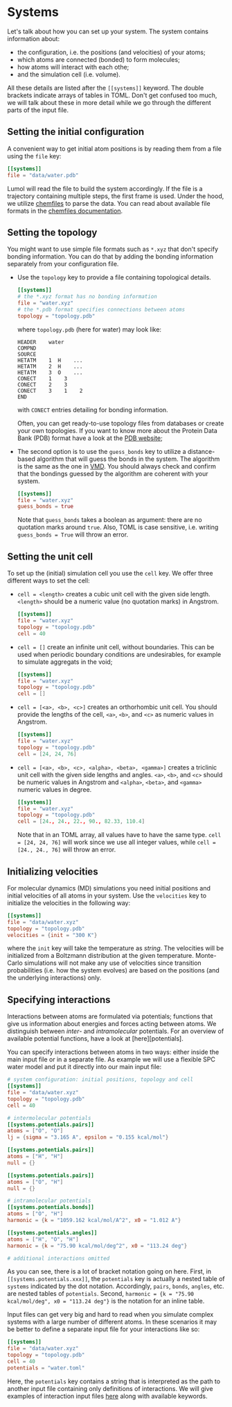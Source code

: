 # Systems

Let's talk about how you can set up your system. The system contains information
about:
- the configuration, i.e. the positions (and velocities) of your atoms;
- which atoms are connected (bonded) to form molecules;
- how atoms will interact with each othe;
- and the simulation cell (i.e. volume).

All these details are listed after the `[[systems]]` keyword. The double
brackets indicate arrays of tables in TOML. Don't get confused too much, we will
talk about these in more detail while we go through the different parts of the
input file.


## Setting the initial configuration

A convenient way to get initial atom positions is by reading them from a
file using the `file` key:

```toml
[[systems]]
file = "data/water.pdb"
```

Lumol will read the file to build the system accordingly. If the file is a
trajectory containing multiple steps, the first frame is used. Under the hood,
we utilize [chemfiles](http://chemfiles.github.io/) to parse the data. You can
read about available file formats in the [chemfiles documentation][formats].

[formats]: http://chemfiles.readthedocs.io/en/latest/formats.html

## Setting the topology

You might want to use simple file formats such as `*.xyz` that don't specify
bonding information. You can do that by adding the bonding information
separately from your configuration file.

- Use the `topology` key to provide a file containing topological details.
  ```toml
  [[systems]]
  # the *.xyz format has no bonding information
  file = "water.xyz"
  # the *.pdb format specifies connections between atoms
  topology = "topology.pdb"
  ```

  where `topology.pdb` (here for water) may look like:

  ```
  HEADER    water
  COMPND
  SOURCE
  HETATM    1  H    ...
  HETATM    2  H    ...
  HETATM    3  O    ...
  CONECT    1    3
  CONECT    2    3
  CONECT    3    1    2
  END
  ```
  with `CONECT` entries detailing for bonding information.

  Often, you can get ready-to-use topology files from databases or create your
  own topologies. If you want to know more about the Protein Data Bank (PDB)
  format have a look at the [PDB website][PDB];

- The second option is to use the `guess_bonds` key to utilize a distance-based
  algorithm that will guess the bonds in the system. The algorithm is the same
  as the one in [VMD][VMD]. You should always check and confirm that the
  bondings guessed by the algorithm are coherent with your system.
  ```toml
  [[systems]]
  file = "water.xyz"
  guess_bonds = true
  ```

  Note that `guess_bonds` takes a boolean as argument: there are no quotation
  marks around `true`. Also, TOML is case sensitive, i.e. writing
  `guess_bonds = True` will throw an error.

[PDB]: http://wwpdb.org/
[VMD]: http://www.ks.uiuc.edu/Research/vmd/

## Setting the unit cell

To set up the (initial) simulation cell you use the `cell` key.
We offer three different ways to set the cell:
- `cell = <length>` creates a cubic unit cell with the given side
  length. `<length>` should be a numeric value (no quotation marks) in Angstrom.
  ```toml
  [[systems]]
  file = "water.xyz"
  topology = "topology.pdb"
  cell = 40
  ```
- `cell = []` create an infinite unit cell, without boundaries. This can be
  used when periodic boundary conditions are undesirables, for example to
  simulate aggregats in the void;
  ```toml
  [[systems]]
  file = "water.xyz"
  topology = "topology.pdb"
  cell = []
  ```
- `cell = [<a>, <b>, <c>]` creates an orthorhombic unit cell.
  You should provide the lengths of the cell, `<a>`, `<b>`, and `<c>` as numeric
  values in Angstrom.
  ```toml
  [[systems]]
  file = "water.xyz"
  topology = "topology.pdb"
  cell = [24, 24, 76]
  ```
- `cell = [<a>, <b>, <c>, <alpha>, <beta>, <gamma>]` creates a triclinic unit
  cell with the given side lengths and angles. `<a>`, `<b>`, and `<c>`
  should be numeric values in Angstrom and `<alpha>`, `<beta>`, and `<gamma>`
  numeric values in degree.
  ```toml
  [[systems]]
  file = "water.xyz"
  topology = "topology.pdb"
  cell = [24., 24., 22., 90., 82.33, 110.4]
  ```

  Note that in an TOML array, all values have to have the same type.
  `cell = [24, 24, 76]` will work since we use all integer values, while
  `cell = [24., 24., 76]` will throw an error.

## Initializing velocities

For molecular dynamics (MD) simulations you need initial positions and initial
velocities of all atoms in your system. Use the `velocities` key to initialize
the velocities in the following way:

```toml
[[systems]]
file = "data/water.xyz"
topology = "topology.pdb"
velocities = {init = "300 K"}
```

where the `init` key will take the temperature as *string*. The velocities will
be initialized from a Boltzmann distribution at the given temperature.
Monte-Carlo simulations will not make any use of velocities since transition
probabilities (i.e. how the system evolves) are based on the positions (and the
underlying interactions) only.


## Specifying interactions

Interactions between atoms are formulated via potentials; functions that give us
information about energies and forces acting between atoms. We distinguish
between *inter*- and *intramolecular* potentials. For an overview of available
potential functions, have a look at [here][potentials].

You can specify interactions between atoms in two ways: either inside the main
input file or in a separate file. As example we will use a flexible SPC water
model and put it directly into our main input file:

```toml
# system configuration: initial positions, topology and cell
[[systems]]
file = "data/water.xyz"
topology = "topology.pdb"
cell = 40

# intermolecular potentials
[[systems.potentials.pairs]]
atoms = ["O", "O"]
lj = {sigma = "3.165 A", epsilon = "0.155 kcal/mol"}

[[systems.potentials.pairs]]
atoms = ["H", "H"]
null = {}

[[systems.potentials.pairs]]
atoms = ["O", "H"]
null = {}

# intramolecular potentials
[[systems.potentials.bonds]]
atoms = ["O", "H"]
harmonic = {k = "1059.162 kcal/mol/A^2", x0 = "1.012 A"}

[[systems.potentials.angles]]
atoms = ["H", "O", "H"]
harmonic = {k = "75.90 kcal/mol/deg^2", x0 = "113.24 deg"}

# additional interactions omitted
```

As you can see, there is a lot of bracket notation going on here. First, in
`[[systems.potentials.xxx]]`, the `potentials` key is actually a nested table of
`systems` indicated by the dot notation. Accordingly, `pairs`, `bonds`,
`angles`, etc. are nested tables of `potentials`. Second, `harmonic = {k =
"75.90 kcal/mol/deg", x0 = "113.24 deg"}` is the notation for an inline table.

Input files can get very big and hard to read when you simulate complex systems
with a large number of different atoms. In these scenarios it may be better to
define a separate input file for your interactions like so:

```toml
[[systems]]
file = "data/water.xyz"
topology = "topology.pdb"
cell = 40
potentials = "water.toml"
```

Here, the `potentials` key contains a string that is interpreted as the path to
another input file containing only definitions of interactions. We will give
examples of interaction input files [here][interactions] along with available
keywords.

[interactions]: input/interactions.html
